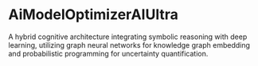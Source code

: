 # AiModelOptimizerAIUltra
A hybrid cognitive architecture integrating symbolic reasoning with deep learning, utilizing graph neural networks for knowledge graph embedding and probabilistic programming for uncertainty quantification.
